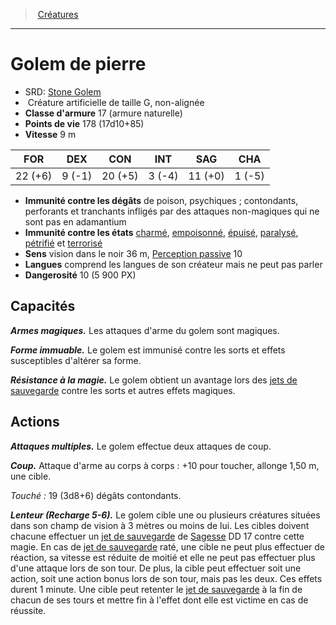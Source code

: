 ﻿---
!Monster
Family: MonsterHD
Type: Créature artificielle
Size: G
Alignment: non-alignée
ArmorClass: 17 (armure naturelle)
HitPoints: 178 (17d10+85)
Speed: 9 m
Strength: 22 (+6)
Dexterity: ' 9 (-1)'
Constitution: 20 (+5)
Intelligence: ' 3 (-4)'
Wisdom: 11 (+0)
Charisma: ' 1 (-5)'
DamageImmunities: de poison, psychiques ; contondants, perforants et tranchants infligés par des attaques non-magiques qui ne sont pas en adamantium
ConditionImmunities: '[charmé](hd_conditions_charme.md), [empoisonné](hd_conditions_empoisonne.md), [épuisé](hd_conditions_fatigue_et_epuisement.md), [paralysé](hd_conditions_paralyse.md), [pétrifié](hd_conditions_petrifie.md) et [terrorisé](hd_conditions_terrorise.md)'
Senses: vision dans le noir 36 m, [Perception passive](hd_abilities_dexterity_perception_passive.md) 10
Languages: comprend les langues de son créateur mais ne peut pas parler
Challenge: 10 (5 900 PX)
Id: monsters_hd.md#golem-de-pierre
ParentLink: monsters_hd.md#créatures
Name: Golem de pierre
ParentName: Créatures
NameLevel: 1
AltName: '[Stone Golem](srd_monsters_stone_golem.md)'
Attributes: {}
---
> [Créatures](hd_monsters.md)

---

# Golem de pierre

- SRD: [Stone Golem](srd_monsters_stone_golem.md)
-  Créature artificielle de taille G, non-alignée
- **Classe d'armure** 17 (armure naturelle)
- **Points de vie** 178 (17d10+85)
- **Vitesse** 9 m

|FOR|DEX|CON|INT|SAG|CHA|
|---|---|---|---|---|---|
|22 (+6)| 9 (-1)|20 (+5)| 3 (-4)|11 (+0)| 1 (-5)|

- **Immunité contre les dégâts** de poison, psychiques ; contondants, perforants et tranchants infligés par des attaques non-magiques qui ne sont pas en adamantium
- **Immunité contre les états** [charmé](hd_conditions_charme.md), [empoisonné](hd_conditions_empoisonne.md), [épuisé](hd_conditions_fatigue_et_epuisement.md), [paralysé](hd_conditions_paralyse.md), [pétrifié](hd_conditions_petrifie.md) et [terrorisé](hd_conditions_terrorise.md)
- **Sens** vision dans le noir 36 m, [Perception passive](hd_abilities_dexterity_perception_passive.md) 10
- **Langues** comprend les langues de son créateur mais ne peut pas parler
- **Dangerosité** 10 (5 900 PX)

## Capacités

**_Armes magiques._** Les attaques d'arme du golem sont magiques.

**_Forme immuable._** Le golem est immunisé contre les sorts et effets susceptibles d'altérer sa forme.

**_Résistance à la magie._** Le golem obtient un avantage lors des [jets de sauvegarde](hd_abilities_jets_de_sauvegarde.md) contre les sorts et autres effets magiques.

## Actions

**_Attaques multiples._** Le golem effectue deux attaques de coup.

**_Coup._** Attaque d'arme au corps à corps : +10 pour toucher, allonge 1,50 m, une cible.

_Touché :_ 19 (3d8+6) dégâts contondants.

**_Lenteur (Recharge 5-6)._** Le golem cible une ou plusieurs créatures situées dans son champ de vision à 3 mètres ou moins de lui. Les cibles doivent chacune effectuer un [jet de sauvegarde](hd_abilities_jets_de_sauvegarde.md) de [Sagesse](hd_abilities_wisdom.md) DD 17 contre cette magie. En cas de [jet de sauvegarde](hd_abilities_jets_de_sauvegarde.md) raté, une cible ne peut plus effectuer de réaction, sa vitesse est réduite de moitié et elle ne peut pas effectuer plus d'une attaque lors de son tour. De plus, la cible peut effectuer soit une action, soit une action bonus lors de son tour, mais pas les deux. Ces effets durent 1 minute. Une cible peut retenter le [jet de sauvegarde](hd_abilities_jets_de_sauvegarde.md) à la fin de chacun de ses tours et mettre fin à l'effet dont elle est victime en cas de réussite.

